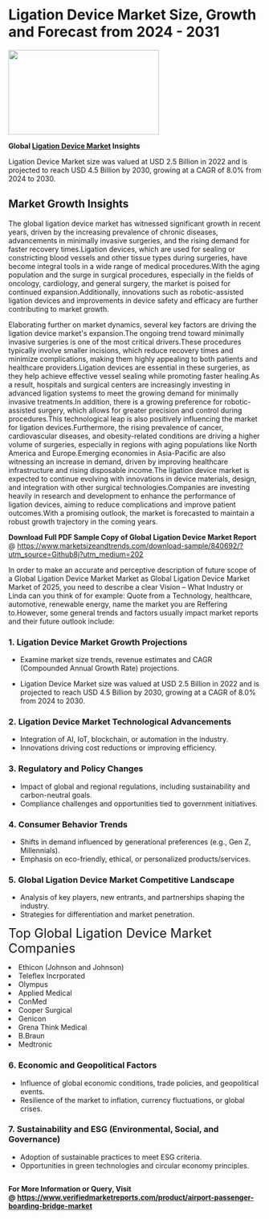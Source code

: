 <H1>Ligation Device Market Size, Growth and Forecast from 2024 - 2031</H1><img class="aligncenter size-medium wp-image-584254" src="https://thirdeyenews.in/wp-content/uploads/2024/09/Global-Market-Research-300x168.jpeg" alt="" width="300" height="168" /><p><strong>Global&nbsp;<a href="https://www.marketsizeandtrends.com/download-sample/840692/?utm_source=Github8j?utm_medium=202">Ligation Device Market</a> Insights</strong></p><p>Ligation Device Market size was valued at USD 2.5 Billion in 2022 and is projected to reach USD 4.5 Billion by 2030, growing at a CAGR of 8.0% from 2024 to 2030.</p><p><h2>Market Growth Insights</h2> <p>The global ligation device market has witnessed significant growth in recent years, driven by the increasing prevalence of chronic diseases, advancements in minimally invasive surgeries, and the rising demand for faster recovery times.Ligation devices, which are used for sealing or constricting blood vessels and other tissue types during surgeries, have become integral tools in a wide range of medical procedures.With the aging population and the surge in surgical procedures, especially in the fields of oncology, cardiology, and general surgery, the market is poised for continued expansion.Additionally, innovations such as robotic-assisted ligation devices and improvements in device safety and efficacy are further contributing to market growth. </p> <p>Elaborating further on market dynamics, several key factors are driving the ligation device market's expansion.The ongoing trend toward minimally invasive surgeries is one of the most critical drivers.These procedures typically involve smaller incisions, which reduce recovery times and minimize complications, making them highly appealing to both patients and healthcare providers.Ligation devices are essential in these surgeries, as they help achieve effective vessel sealing while promoting faster healing.As a result, hospitals and surgical centers are increasingly investing in advanced ligation systems to meet the growing demand for minimally invasive treatments.In addition, there is a growing preference for robotic-assisted surgery, which allows for greater precision and control during procedures.This technological leap is also positively influencing the market for ligation devices.Furthermore, the rising prevalence of cancer, cardiovascular diseases, and obesity-related conditions are driving a higher volume of surgeries, especially in regions with aging populations like North America and Europe.Emerging economies in Asia-Pacific are also witnessing an increase in demand, driven by improving healthcare infrastructure and rising disposable income.The ligation device market is expected to continue evolving with innovations in device materials, design, and integration with other surgical technologies.Companies are investing heavily in research and development to enhance the performance of ligation devices, aiming to reduce complications and improve patient outcomes.With a promising outlook, the market is forecasted to maintain a robust growth trajectory in the coming years.</p><p><span class=""><strong>Download Full PDF Sample Copy of Global Ligation Device Market Report</strong> @ <a href="https://www.marketsizeandtrends.com/download-sample/840692/?utm_source=Github8j?utm_medium=202" target="_blank">https://www.marketsizeandtrends.com/download-sample/840692/?utm_source=Github8j?utm_medium=202</a></span></p><p>In order to make an accurate and perceptive description of future scope of a Global&nbsp;Ligation Device Market Market as Global&nbsp;Ligation Device Market Market of 2025, you need to describe a clear Vision &ndash; What Industry or Linda can you think of for example: Quote from a Technology, healthcare, automotive, renewable energy, name the market you are Reffering to.However, some general trends and factors usually impact market reports and their future outlook include:</p><h3>1.&nbsp;<strong>Ligation Device Market Growth Projections</strong></h3><ul><li>Examine market size trends, revenue estimates and CAGR (Compounded Annual Growth Rate) projections.</li><li><p>Ligation Device Market size was valued at USD 2.5 Billion in 2022 and is projected to reach USD 4.5 Billion by 2030, growing at a CAGR of 8.0% from 2024 to 2030.</p></li></ul><h3>2.&nbsp;<strong>Ligation Device Market Technological Advancements</strong></h3><ul><li>Integration of AI, IoT, blockchain, or automation in the industry.</li><li>Innovations driving cost reductions or improving efficiency.</li></ul><h3>3.&nbsp;<strong>Regulatory and Policy Changes</strong></h3><ul><li>Impact of global and regional regulations, including sustainability and carbon-neutral goals.</li><li>Compliance challenges and opportunities tied to government initiatives.</li></ul><h3>4.&nbsp;<strong>Consumer Behavior Trends</strong></h3><ul><li>Shifts in demand influenced by generational preferences (e.g., Gen Z, Millennials).</li><li>Emphasis on eco-friendly, ethical, or personalized products/services.</li></ul><h3>5.&nbsp;<strong>Global Ligation Device Market Competitive Landscape</strong></h3><ul><li>Analysis of key players, new entrants, and partnerships shaping the industry.</li><li>Strategies for differentiation and market penetration.</li></ul><p data-pm-slice="1 1 []"><span style="color: inherit; font-family: inherit; font-size: 25px;">Top Global Ligation Device Market Companies</span></p><div class="" data-test-id=""><p><li>Ethicon (Johnson and Johnson)</li><li> Teleflex Incrporated</li><li> Olympus</li><li> Applied Medical</li><li> ConMed</li><li> Cooper Surgical</li><li> Genicon</li><li> Grena Think Medical</li><li> B.Braun</li><li> Medtronic</li></p></div><h3>6.&nbsp;<strong>Economic and Geopolitical Factors</strong></h3><ul><li>Influence of global economic conditions, trade policies, and geopolitical events.</li><li>Resilience of the market to inflation, currency fluctuations, or global crises.</li></ul><h3>7.&nbsp;<strong>Sustainability and ESG (Environmental, Social, and Governance)</strong></h3><ul><li>Adoption of sustainable practices to meet ESG criteria.</li><li>Opportunities in green technologies and circular economy principles.</li></ul><h2><strong style="font-size: 14px;">For More Information or Query, Visit @&nbsp;</strong><a style="background-color: #ffffff; font-size: 14px;" href="https://www.marketsizeandtrends.com/report/ligation-device-market/" target="_blank">https://www.verifiedmarketreports.com/product/airport-passenger-boarding-bridge-market</a></h2>